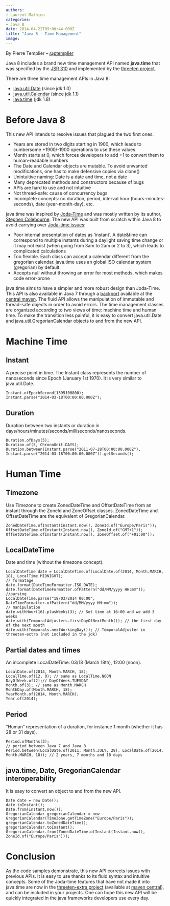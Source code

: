 ```yaml
---
authors:
- Laurent Mathieu
categories:
- Java 8
date: 2014-04-22T09:00:44.000Z
title: "Java 8 - Time Management"
image: 
---
```


By Pierre Templier – [@ptemplier](http://www.twitter.com/ptemplier)

Java 8 includes a brand new time management API named **java.time** that was specified by the [JSR 310](https://jcp.org/en/jsr/detail?id=310) and implemented by the [threeten project](http://www.threeten.org/).

There are three time management APIs in Java 8:

- [java.util.Date](http://download.java.net/jdk8/docs/api/java/util/Date.html) (since jdk 1.0)
- [java.util.Calendar](http://download.java.net/jdk8/docs/api/java/util/Calendar.html) (since jdk 1.1)
- [java.time](http://download.java.net/jdk8/docs/api/java/time/package-summary.html) (jdk 1.8)

# Before Java 8

This new API intends to resolve issues that plagued the two first ones:

- Years are stored in two digits starting in 1900, which leads to cumbersome +1900/-1900 operations to use these values
- Month starts at 0, which forces developers to add +1 to convert them to human-readable numbers
- The Date and Calendar objects are mutable. To avoid unwanted modifications, one has to make defensive copies via clone()
- Unintuitive naming: Date is a date and time, not a date
- Many deprecated methods and constructors because of bugs
- APIs are hard to use and not intuitive
- Not thread-safe: cause of concurrency bugs
- Incomplete concepts: no duration, period, interval hour (hours-minutes-seconds), date (year-month-day), etc.

java.time was inspired by [Joda-Time](http://www.joda.org/joda-time/) and was mostly written by its author, [Stephen Colebourne](http://blog.joda.org/).
 The new API was built from scratch within Java 8 to avoid carrying over [Joda-time issues](http://blog.joda.org/2009/11/why-jsr-310-isn-joda-time_4941.html):

- Poor internal presentation of dates as ‘instant’. A date&time can correspond to multiple instants during a daylight saving time change or it may not exist (when going from 3am to 2am or 2 to 3), which leads to complicated calculations
- Too flexible. Each class can accept a calendar different from the gregorian calendar. java.time uses an global ISO calendar system (gregorian) by default.
- Accepts null without throwing an error for most methods, which makes code error-prone

java.time aims to have a simpler and more robust design than Joda-Time. This API is also available in Java 7 through a [backport](https://github.com/ThreeTen/threetenbp) available at the [central maven](http://search.maven.org/#search%7Cgav%7C1%7Cg%3A%22org.threeten%22%20AND%20a%3A%22threetenbp%22). The fluid API allows the manipulation of immutable and thread-safe objects in order to avoid errors. The time management classes are organized according to two views of time: machine time and human time. To make the transition less painful, it is easy to convert java.util.Date and java.util.GregorianCalendar objects to and from the new API.

# Machine Time

## Instant

A precise point in time.
 The Instant class represents the number of nanoseconds since Epoch (January 1st 1970). It is very similar to java.util.Date.

```language-java
Instant.ofEpochSecond(1395100800);
Instant.parse("2014-03-18T00:00:00.000Z");
```

## Duration

Duration between two instants or duration in days/hours/minutes/seconds/milliseconds/nanoseconds.

```language-java
Duration.ofDays(5);
Duration.of(5, ChronoUnit.DAYS);
Duration.between(Instant.parse("2011-07-28T00:00:00.000Z"),
Instant.parse("2014-03-18T00:00:00.000Z")).getSeconds();
```

# Human Time

## Timezone

Use Timezone to create ZonedDateTime and OffsetDateTime from an instant through the ZoneId and ZoneOffset classes.
 ZonedDateTime and OffsetDateTime are the equivalent of GregorianCalendar.

```language-java
ZonedDateTime.ofInstant(Instant.now(), ZoneId.of("Europe/Paris"));
OffsetDateTime.ofInstant(Instant.now(), ZoneId.of("GMT+1"));
OffsetDateTime.ofInstant(Instant.now(), ZoneOffset.of("+01:00"));
```

## LocalDateTime

Date and time (without the timezone concept).

```language-java
LocalDateTime date = LocalDateTime.of(LocalDate.of(2014, Month.MARCH, 18), LocalTime.MIDNIGHT);
// formatage
date.format(DateTimeFormatter.ISO_DATE);
date.format(DateTimeFormatter.ofPattern("dd/MM/yyyy HH:mm"));
//parsing
LocalDateTime.parse("18/03/2014 00:00", DateTimeFormatter.ofPattern("dd/MM/yyyy HH:mm"));
// manipulation
date.withHour(16).plusWeeks(3); // Set time at 16:00 and we add 3 weeks
date.with(TemporalAdjusters.firstDayOfNextMonth()); // the first day of the next month
date.with(Temporals.nextWorkingDay()); // TemporalAdjuster in threeten-extra (not included in the jdk)
```

## Partial dates and times

An incomplete LocalDateTime: 03/18 (March 18th), 12:00 (noon).

```language-java
LocalDate.of(2014, Month.MARCH, 18);
LocalTime.of(12, 0); // same as LocalTime.NOON
DayOfWeek.of(2);// DayOfWeek.TUESDAY
Month.of(3); // same as Month.MARCH
MonthDay.of(Month.MARCH, 18);
YearMonth.of(2014, Month.MARCH);
Year.of(2014);
```

## Period

“Human” representation of a duration, for instance 1 month (whether it has 28 or 31 days).

```language-java
Period.ofMonths(3);
// period between Java 7 and Java 8
Period.between(LocalDate.of(2011, Month.JULY, 28), LocalDate.of(2014, Month.MARCH, 18)); // 2 years, 7 months and 18 days
```

## java.time, Date, GregorianCalendar interoperability

It is easy to convert an object to and from the new API.

```language-java
Date date = new Date();
date.toInstant();
Date.from(Instant.now());
GregorianCalendar gregorianCalendar = new GregorianCalendar(TimeZone.getTimeZone("Europe/Paris"));
gregorianCalendar.toZonedDateTime();
gregorianCalendar.toInstant();
GregorianCalendar.from(ZonedDateTime.ofInstant(Instant.now(), ZoneId.of("Europe/Paris")));

```

# Conclusion

As the code samples demonstrate, this new API corrects issues with previous APIs. It is easy to use thanks to its fluid syntax and intuitive concepts.
 Some of the Joda-time features that have not made it into java.time are now in the [threeten-extra project](http://www.threeten.org/threeten-extra/) (available at [maven central](http://search.maven.org/#search%7Cga%7C1%7Ca%3A%22threeten-extra%22)), and can be included in your projects.
 One can hope this new API will be quickly integrated in the java frameworks developers use every day.
